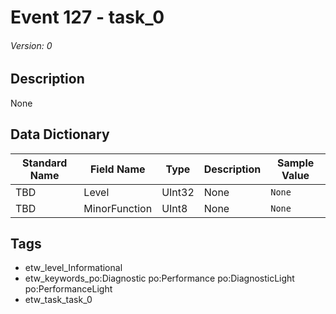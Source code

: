 # Event 127 - task_0
###### Version: 0

## Description
None

## Data Dictionary
|Standard Name|Field Name|Type|Description|Sample Value|
|---|---|---|---|---|
|TBD|Level|UInt32|None|`None`|
|TBD|MinorFunction|UInt8|None|`None`|

## Tags
* etw_level_Informational
* etw_keywords_po:Diagnostic po:Performance po:DiagnosticLight po:PerformanceLight
* etw_task_task_0